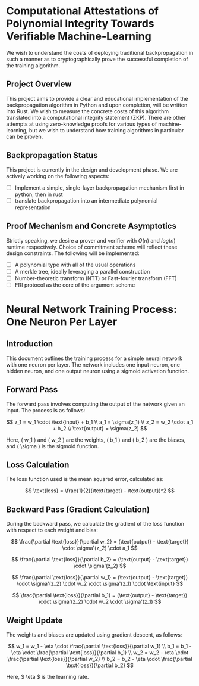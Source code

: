 # Computational Attestations of Polynomial Integrity Towards Verifiable Machine-Learning #

We wish to understand the costs of deploying traditional backpropagation in such a manner as to cryptographically prove the successful completion of the training algorithm.

## Project Overview
This project aims to provide a clear and educational implementation of the backpropagation algorithm in Python and upon completion, will be written into Rust. We wish to measure the concrete costs of this algorithm translated into a computational integrity statement (ZKP). There are other attempts at using zero-knowledge proofs for various types of machine-learning, but we wish to understand how training algorithms in particular can be proven.

## Backpropagation Status ## 
This project is currently in the design and development phase. We are actively working on the following aspects:
- [ ] Implement a simple, single-layer backpropagation mechanism first in python, then in rust
- [ ] translate backpropagation into an intermediate polynomial representation

## Proof Mechanism and Concrete Asymptotics
Strictly speaking, we desire a prover and verifier with $O(n)$ and $log(n)$ runtime respectively. Choice of commitment scheme will reflect these design constraints.
The following will be implemented:
- [ ] A polynomial type with all of the usual operations
- [ ] A merkle tree, ideally leveraging a parallel construction
- [ ] Number-theoretic transform (NTT) or Fast-fourier transform (FFT)
- [ ] FRI protocol as the core of the argument scheme

# Neural Network Training Process: One Neuron Per Layer

## Introduction
This document outlines the training process for a simple neural network with one neuron per layer. The network includes one input neuron, one hidden neuron, and one output neuron using a sigmoid activation function.

## Forward Pass
The forward pass involves computing the output of the network given an input. The process is as follows:

$$
z_1 = w_1 \cdot \text{input} + b_1 \\
a_1 = \sigma(z_1) \\
z_2 = w_2 \cdot a_1 + b_2 \\
\text{output} = \sigma(z_2)
$$

Here, \( w_1 \) and \( w_2 \) are the weights, \( b_1 \) and \( b_2 \) are the biases, and \( \sigma \) is the sigmoid function.

## Loss Calculation
The loss function used is the mean squared error, calculated as:

$$
\text{loss} = \frac{1}{2}(\text{target} - \text{output})^2
$$

## Backward Pass (Gradient Calculation)
During the backward pass, we calculate the gradient of the loss function with respect to each weight and bias:


$$ \frac{\partial \text{loss}}{\partial w_2} = (\text{output} - \text{target}) \cdot \sigma'(z_2) \cdot a_1 $$

$$ \frac{\partial \text{loss}}{\partial b_2} = (\text{output} - \text{target}) \cdot \sigma'(z_2) $$

$$ \frac{\partial \text{loss}}{\partial w_1} = (\text{output} - \text{target}) \cdot \sigma'(z_2) \cdot w_2 \cdot \sigma'(z_1) \cdot \text{input} $$

$$ \frac{\partial \text{loss}}{\partial b_1} = (\text{output} - \text{target}) \cdot \sigma'(z_2) \cdot w_2 \cdot \sigma'(z_1) $$


## Weight Update
The weights and biases are updated using gradient descent, as follows:

$$
w_1 = w_1 - \eta \cdot \frac{\partial \text{loss}}{\partial w_1} \\
b_1 = b_1 - \eta \cdot \frac{\partial \text{loss}}{\partial b_1} \\
w_2 = w_2 - \eta \cdot \frac{\partial \text{loss}}{\partial w_2} \\
b_2 = b_2 - \eta \cdot \frac{\partial \text{loss}}{\partial b_2}
$$

Here, $ \eta $ is the learning rate.
